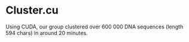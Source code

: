 # Cluster.cu

Using CUDA, our group clustered over 600 000 DNA sequences (length 594 chars) in around 20 minutes.
